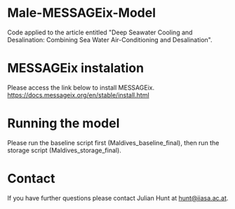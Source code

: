 # Male-MESSAGEix-Model
Code applied to the article entitled "Deep Seawater Cooling and Desalination: Combining Sea Water Air-Conditioning and Desalination". 
# MESSAGEix instalation
Please access the link below to install MESSAGEix.
https://docs.messageix.org/en/stable/install.html
# Running the model
Please run the baseline script first (Maldives_baseline_final), then run the storage script (Maldives_storage_final). 
# Contact
If you have further questions please contact Julian Hunt at hunt@iiasa.ac.at.
